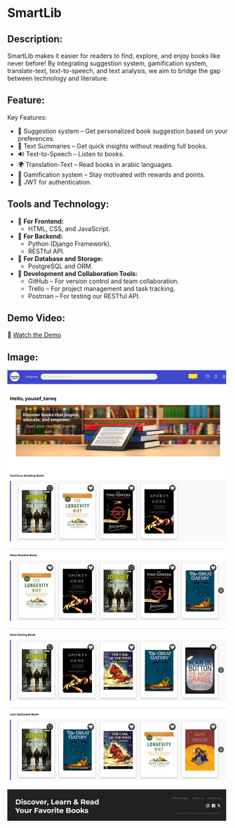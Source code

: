 # SmartLib

## Description:
SmartLib makes it easier for readers to find, explore, and enjoy books like never before! By integrating suggestion system, gamification system, translate-text, text-to-speech, and text analysis, we aim to bridge the gap between technology and literature.

## Feature:

Key Features:
- 📖 Suggestion system – Get personalized book suggestion based on your preferences.
- 📝 Text Summaries – Get quick insights without reading full books.
- 🔊 Text-to-Speech – Listen to books.
- 🌍 Translation-Text – Read books in arabic languages.
- 🎁 Gamification system – Stay motivated with rewards and points.
- 🔑 JWT for authentication.

## Tools and Technology:

- 🔹 **For Frontend:**
  - HTML, CSS, and JavaScript.
- 🔹 **For Backend:**
  - Python (Django Framework).
  - RESTful API.
- 🔹 **For Database and Storage:**
  - PostgreSQL and ORM.
- 🔹 **Development and Collaboration Tools:**
  - GitHub – For version control and team collaboration.
  - Trello – For project management and task tracking.
  - Postman – For testing our RESTful API.

## Demo Video:

🎥 <a href="https://drive.google.com/file/d/1KMbr8_YAWa-eVOcinesvTErqP7CioEsr/view?usp=sharing" target="_blank">Watch the Demo</a>

## Image:

![SmartLib](img.png)